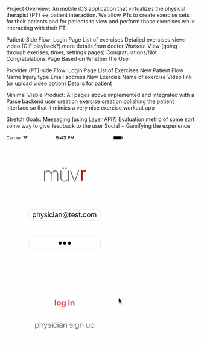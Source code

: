 Project Overview:
An mobile iOS application that virtualizes the physical therapist (PT) <-> patient interaction. We allow PTs to create exercise sets for their patients and for patients to view and perform those exercises while interacting with their PT.

Patient-Side Flow:
Login Page
List of exercises
Detailed exercises view:
video (GIF playback?)
more details from doctor
Workout View (going through exerises, timer, settings pages)
Congratulations/Not Congratulations Page Based on Whether the User 

Provider (PT)-side Flow:
Login Page
List of Exercises
New Patient Flow
Name
Injury type
Email address
New Exercise
Name of exercise
Video link (or upload video option)
Details for patient


Minimal Viable Product:
All pages above implemented and integrated with a Parse backend
user creation
exercise creation
polishing the patient interface so that it mimics a very nice exercise workout app

Stretch Goals:
Messaging (using Layer API?)
Evaluation metric of some sort some way to give feedback to the user
Social + Gamifying the experience


![My Image](https://github.com/natoparkway/PT/blob/master/PT_Helper_Walthrough%20(1).gif)
